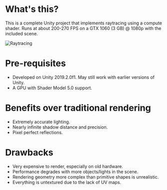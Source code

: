 # What's this?
This is a complete Unity project that implements raytracing using a compute shader. Runs at about 200-270 FPS on a GTX 1060 (3 GB) @ 1080p with the included scene.

![Raytracing](https://i.imgur.com/cZophtB.jpg)

# Pre-requisites
- Developed on Unity 2019.2.0f1. May still work with earlier versions of Unity.
- A GPU with Shader Model 5.0 support.

# Benefits over traditional rendering
- Extremely accurate lighting.
- Nearly infinite shadow distance and precision.
- Pixel perfect reflections.

# Drawbacks
- Very expensive to render, especially on old hardware.
- Performance degrades with more objects/lights in the scene.
- Rendering geometry more complex than primitive shapes is unrealistic.
- Everything is untextured due to the lack of UV maps.
